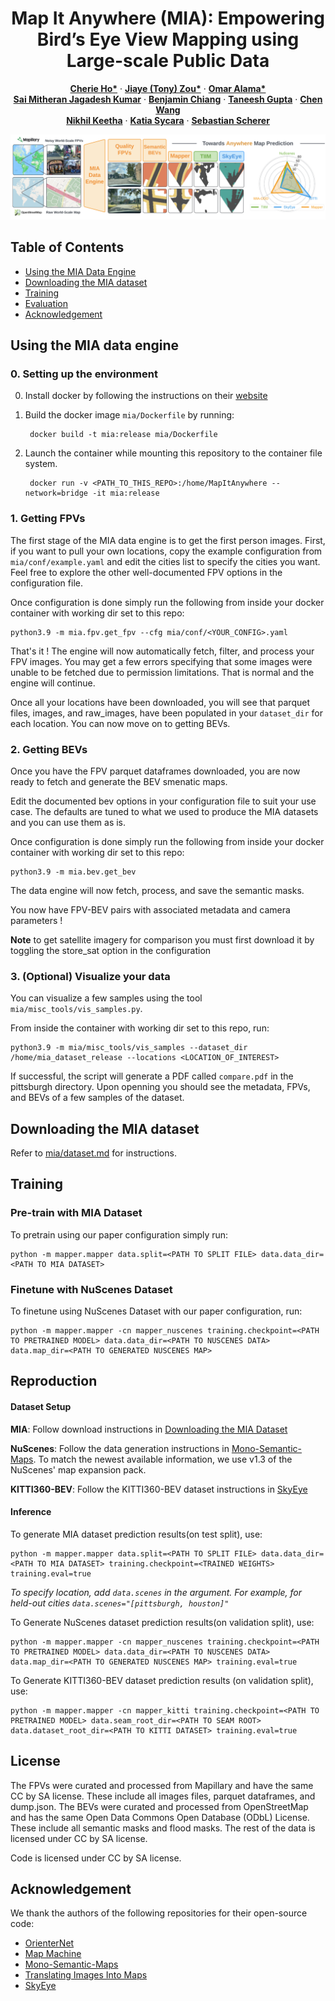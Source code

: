 <p align="center">
<h1 align="center">Map It Anywhere (MIA): Empowering Bird’s Eye View Mapping using Large-scale Public Data</h1>

  <p align="center">
    <a href="https://cherieho.com/"><strong>Cherie Ho*</strong></a>
    ·
    <a href="https://www.linkedin.com/in/tonyjzou/"><strong>Jiaye (Tony) Zou*</strong></a>
    ·
    <a href="https://www.linkedin.com/in/omaralama/"><strong>Omar Alama*</strong></a>
    <br>
    <a href="https://smj007.github.io/"><strong>Sai Mitheran Jagadesh Kumar</strong></a>
    ·
    <a href="https://github.com/chychiang"><strong>Benjamin Chiang</strong></a>
    ·
    <a href="https://www.linkedin.com/in/taneesh-gupta/"><strong>Taneesh Gupta</strong></a>
    ·
    <a href="https://sairlab.org/team/chenw/"><strong>Chen Wang</strong></a>
    <br>
    <a href="https://nik-v9.github.io/"><strong>Nikhil Keetha</strong></a>
    ·
    <a href="https://www.cs.cmu.edu/~./katia/"><strong>Katia Sycara</strong></a>
    ·
    <a href="https://theairlab.org/team/sebastian/"><strong>Sebastian Scherer</strong></a>
    <br>
  </p>

</p>

![Map It Anywhere (MIA)](/assets/mia_pull_fig.png "Map It Anywhere (MIA)")

## Table of Contents
  - [Using the MIA Data Engine](#using-the-mia-data-engine)
  - [Downloading the MIA dataset](#downloading-the-mia-dataset)
  - [Training](#training)
  - [Evaluation](#evaluation)
  - [Acknowledgement](#acknowledgement)


## Using the MIA data engine

### 0. Setting up the environment
0. Install docker by following the instructions on their [website](https://www.docker.com/get-started/)
1. Build the docker image `mia/Dockerfile` by running: 

        docker build -t mia:release mia/Dockerfile
2. Launch the container while mounting this repository to the container file system.

        docker run -v <PATH_TO_THIS_REPO>:/home/MapItAnywhere --network=bridge -it mia:release

### 1. Getting FPVs

The first stage of the MIA data engine is to get the first person images.
First, if you want to pull your own locations, copy the example configuration from `mia/conf/example.yaml` and edit the cities list to specify the cities you want. Feel free to explore the other well-documented FPV options in the configuration file.

Once configuration is done simply run the following from inside your docker container with working dir set to this repo:

    python3.9 -m mia.fpv.get_fpv --cfg mia/conf/<YOUR_CONFIG>.yaml

That's it ! The engine will now automatically fetch, filter, and process your FPV images. You may get a few errors specifying that some images were unable to be fetched due to permission limitations. That is normal and the engine will continue.

Once all your locations have been downloaded, you will see that parquet files, images, and raw_images, have been populated in your `dataset_dir` for each location. You can now move on to getting BEVs.

### 2. Getting BEVs
Once you have the FPV parquet dataframes downloaded, you are now ready to fetch and generate the BEV smenatic maps. 

Edit the documented bev options in your configuration file to suit your use case. The defaults are tuned to what we used to produce the MIA datasets and you can use them as is.

Once configuration is done simply run the following from inside your docker container with working dir set to this repo:

    python3.9 -m mia.bev.get_bev

The data engine will now fetch, process, and save the semantic masks.

You now have FPV-BEV pairs with associated metadata and camera parameters !

**Note** to get satellite imagery for comparison you must first download it by toggling the store_sat option in the configuration

### 3. (Optional) Visualize your data
You can visualize a few samples using the tool `mia/misc_tools/vis_samples.py`. 

From inside the container with working dir set to this repo, run:

    python3.9 -m mia/misc_tools/vis_samples --dataset_dir /home/mia_dataset_release --locations <LOCATION_OF_INTEREST>

If successful, the script will generate a PDF called `compare.pdf` in the pittsburgh directory. Upon openning you should see the metadata, FPVs, and BEVs of a few samples of the dataset. 


## Downloading the MIA dataset
Refer to [mia/dataset.md](mia/dataset.md) for instructions.

## Training

### Pre-train with MIA Dataset
To pretrain using our paper configuration simply run:

    python -m mapper.mapper data.split=<PATH TO SPLIT FILE> data.data_dir=<PATH TO MIA DATASET>

### Finetune with NuScenes Dataset
To finetune using NuScenes Dataset with our paper configuration, run:

    python -m mapper.mapper -cn mapper_nuscenes training.checkpoint=<PATH TO PRETRAINED MODEL> data.data_dir=<PATH TO NUSCENES DATA> data.map_dir=<PATH TO GENERATED NUSCENES MAP>

## Reproduction
#### Dataset Setup
**MIA**: Follow download instructions in [Downloading the MIA Dataset](#downloading-the-mia-dataset)

**NuScenes**: Follow the data generation instructions in [Mono-Semantic-Maps](https://github.com/tom-roddick/mono-semantic-maps?tab=readme-ov-file#nuscenes). To match the newest available information, we use v1.3 of the NuScenes' map expansion pack. 

**KITTI360-BEV**: Follow the KITTI360-BEV dataset instructions in [SkyEye](https://github.com/robot-learning-freiburg/SkyEye?tab=readme-ov-file#skyeye-datasets)

#### Inference
To generate MIA dataset prediction results(on test split), use:

    python -m mapper.mapper data.split=<PATH TO SPLIT FILE> data.data_dir=<PATH TO MIA DATASET> training.checkpoint=<TRAINED WEIGHTS> training.eval=true
*To specify location, add `data.scenes` in the argument. For example, for held-out cities `data.scenes="[pittsburgh, houston]"`*

To Generate NuScenes dataset prediction results(on validation split), use:

    python -m mapper.mapper -cn mapper_nuscenes training.checkpoint=<PATH TO PRETRAINED MODEL> data.data_dir=<PATH TO NUSCENES DATA> data.map_dir=<PATH TO GENERATED NUSCENES MAP> training.eval=true

To Generate KITTI360-BEV dataset prediction results (on validation split), use:

    python -m mapper.mapper -cn mapper_kitti training.checkpoint=<PATH TO PRETRAINED MODEL> data.seam_root_dir=<PATH TO SEAM ROOT> data.dataset_root_dir=<PATH TO KITTI DATASET> training.eval=true


## License
The FPVs were curated and processed from Mapillary and have the same CC by SA license. These include all images files, parquet dataframes, and dump.json. The BEVs were curated and processed from OpenStreetMap and has the same Open Data Commons Open Database (ODbL) License. These include all semantic masks and flood masks. The rest of the data is licensed under CC by SA license.

Code is licensed under CC by SA license.

## Acknowledgement
We thank the authors of the following repositories for their open-source code:
- [OrienterNet](https://github.com/facebookresearch/OrienterNet)
- [Map Machine](https://github.com/enzet/map-machine)
- [Mono-Semantic-Maps](https://github.com/tom-roddick/mono-semantic-maps)
- [Translating Images Into Maps](https://github.com/avishkarsaha/translating-images-into-maps)
- [SkyEye](https://github.com/robot-learning-freiburg/SkyEye)

